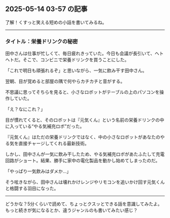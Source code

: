 ## 2025-05-14 03-57 の記事
了解！くすっと笑える短めの小話を書いてみるね。

---

### タイトル：栄養ドリンクの秘密

田中さんは仕事が忙しくて、毎日疲れきっていた。今日も会議が長引いて、ヘトヘトだ。そこで、コンビニで栄養ドリンクを買うことにした。

「これで明日も頑張れるぞ」と思いながら、一気に飲み干す田中さん。

翌朝、目が覚めると部屋の隅で何やらカチカチと音がする。

不思議に思ってそちらを見ると、小さなロボットがテーブルの上のパソコンを操作していた。

「え？なにこれ？」

目が慣れてくると、そのロボットは『元気くん』という名前の栄養ドリンクの中に入っている“やる気補充ロボ”だった。

『元気くん』はただの栄養ドリンクではなく、中の小さなロボットがあなたのやる気を直接チャージしてくれる最新技術。

しかし、田中さんが一気に飲み干したため、やる気補充ロボがあたふたして充電回路がショート。結果、勝手に家中の電化製品を動かし始めてしまったのだ。

「やっぱり一気飲みはダメか…」

そう呟きながら、田中さんは壊れかけレンジやリモコンを追いかけ回す元気くんと格闘する羽目になった。

---

どうかな？5分くらいで読めて、ちょっとクスッとできる話を意識してみたよ。もっと続きが気になるとか、違うジャンルのも書いてみたい感じ？